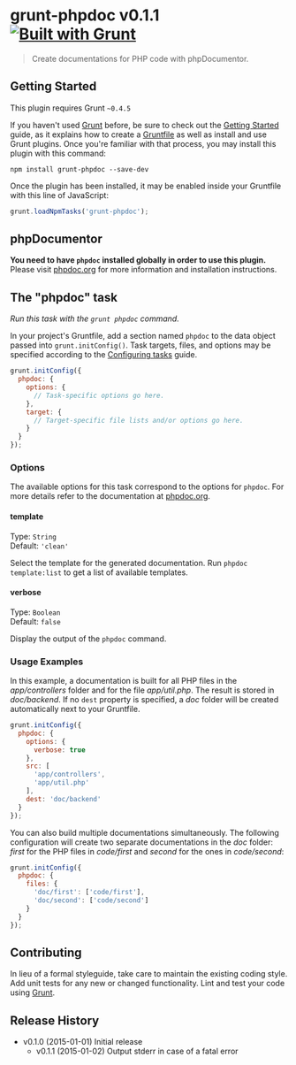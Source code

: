 # grunt-phpdoc v0.1.1 [![Built with Grunt](https://cdn.gruntjs.com/builtwith.png)](http://gruntjs.com/)

> Create documentations for PHP code with phpDocumentor.


## Getting Started
This plugin requires Grunt `~0.4.5`

If you haven't used [Grunt](http://gruntjs.com/) before, be sure to check out the [Getting Started](http://gruntjs.com/getting-started) guide, as it explains how to create a [Gruntfile](http://gruntjs.com/sample-gruntfile) as well as install and use Grunt plugins. Once you're familiar with that process, you may install this plugin with this command:

```shell
npm install grunt-phpdoc --save-dev
```

Once the plugin has been installed, it may be enabled inside your Gruntfile with this line of JavaScript:

```js
grunt.loadNpmTasks('grunt-phpdoc');
```

## phpDocumentor

**You need to have `phpdoc` installed globally in order to use this plugin.** Please visit [phpdoc.org](http://phpdoc.org) for more information and installation instructions.

## The "phpdoc" task
*Run this task with the `grunt phpdoc` command.*

In your project's Gruntfile, add a section named `phpdoc` to the data object passed into `grunt.initConfig()`.
Task targets, files, and options may be specified according to the [Configuring tasks](http://gruntjs.com/configuring-tasks) guide.

```js
grunt.initConfig({
  phpdoc: {
    options: {
      // Task-specific options go here.
    },
    target: {
      // Target-specific file lists and/or options go here.
    }
  }
});
```

### Options

The available options for this task correspond to the options for `phpdoc`. For more details refer to the documentation at [phpdoc.org](http://phpdoc.org/docs/latest/references/commands/project_run.html).

#### template
Type: `String`  
Default: `'clean'`

Select the template for the generated documentation. Run `phpdoc template:list` to get a list of available templates.

#### verbose
Type: `Boolean`  
Default: `false`

Display the output of the `phpdoc` command.

### Usage Examples

In this example, a documentation is built for all PHP files in the *app/controllers* folder and for the file *app/util.php*. The result is stored in *doc/backend*. If no `dest` property is specified, a *doc* folder will be created automatically next to your Gruntfile.

```js
grunt.initConfig({
  phpdoc: {
    options: {
      verbose: true
    },
    src: [
      'app/controllers',
      'app/util.php'
    ],
    dest: 'doc/backend'
  }
});
```

You can also build multiple documentations simultaneously. The following configuration will create two separate documentations in the *doc* folder: *first* for the PHP files in *code/first* and *second* for the ones in *code/second*:

```js
grunt.initConfig({
  phpdoc: {
    files: {
      'doc/first': ['code/first'],
      'doc/second': ['code/second']
    }
  }
});
```

## Contributing
In lieu of a formal styleguide, take care to maintain the existing coding style. Add unit tests for any new or changed functionality. Lint and test your code using [Grunt](http://gruntjs.com/).

## Release History
* v0.1.0 (2015-01-01) Initial release
  * v0.1.1 (2015-01-02) Output stderr in case of a fatal error
